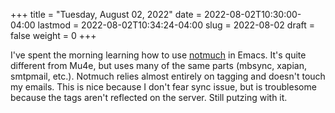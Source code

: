 +++
title = "Tuesday, August 02, 2022"
date = 2022-08-02T10:30:00-04:00
lastmod = 2022-08-02T10:34:24-04:00
slug = 2022-08-02
draft = false
weight = 0
+++

I've spent the morning learning how to use [notmuch](https://notmuchmail.org/) in Emacs. It's quite different from Mu4e, but uses many of the same parts (mbsync, xapian, smtpmail, etc.). Notmuch relies almost entirely on tagging and doesn't touch my emails. This is nice because I don't fear sync issue, but is troublesome because the tags aren't reflected on the server. Still putzing with it.

[//]: # "Exported with love from a post written in Org mode"
[//]: # "- https://github.com/kaushalmodi/ox-hugo"
